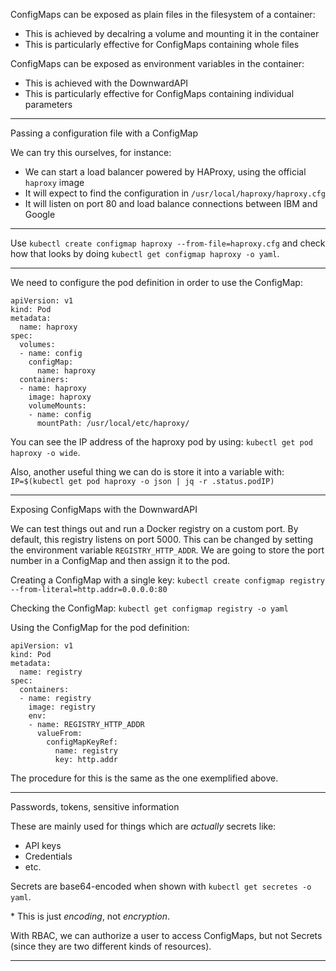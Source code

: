ConfigMaps can be exposed as plain files in the filesystem of a container:

- This is achieved by decalring a volume and mounting it in the container
- This is particularly effective for ConfigMaps containing whole files

ConfigMaps can be exposed as environment variables in the container:

- This is achieved with the DownwardAPI
- This is particularly effective for ConfigMaps containing individual parameters

---

Passing a configuration file with a ConfigMap

We can try this ourselves, for instance:

- We can start a load balancer powered by HAProxy, using the official `haproxy`
image
- It will expect to find the configuration in `/usr/local/haproxy/haproxy.cfg`
- It will listen on port 80 and load balance connections between IBM and 
Google

---

Use `kubectl create configmap haproxy --from-file=haproxy.cfg` and check how 
that looks by doing `kubectl get configmap haproxy -o yaml`.

---

We need to configure the pod definition in order to use the ConfigMap:

```
apiVersion: v1
kind: Pod
metadata:
  name: haproxy
spec:
  volumes:
  - name: config
    configMap:
      name: haproxy
  containers:
  - name: haproxy
    image: haproxy
    volumeMounts:
    - name: config
      mountPath: /usr/local/etc/haproxy/
```

You can see the IP address of the haproxy pod by using: 
`kubectl get pod haproxy -o wide`. 

Also, another useful thing we can do is store it into a variable with: 
`IP=$(kubectl get pod haproxy -o json | jq -r .status.podIP)`
 
 ---

Exposing ConfigMaps with the DownwardAPI

We can test things out and run a Docker registry on a custom port. By default,
this registry listens on port 5000. This can be changed by setting the environment
variable `REGISTRY_HTTP_ADDR`. We are going to store the port number in a 
ConfigMap and then assign it to the pod.

Creating a ConfigMap with a single key:
`kubectl create configmap registry --from-literal=http.addr=0.0.0.0:80`

Checking the ConfigMap: 
`kubectl get configmap registry -o yaml`

Using the ConfigMap for the pod definition:
```
apiVersion: v1
kind: Pod
metadata:
  name: registry
spec:
  containers:
  - name: registry
    image: registry
    env:
    - name: REGISTRY_HTTP_ADDR
      valueFrom:
        configMapKeyRef:
          name: registry
          key: http.addr
```

The procedure for this is the same as the one exemplified above.

---

Passwords, tokens, sensitive information

These are mainly used for things which are *actually* secrets like:
- API keys
- Credentials
- etc.

Secrets are base64-encoded when shown with `kubectl get secretes -o yaml`.

\* This is just *encoding*, not *encryption*. 

With RBAC, we can authorize a user to access ConfigMaps, but not Secrets (since
they are two different kinds of resources).

---
